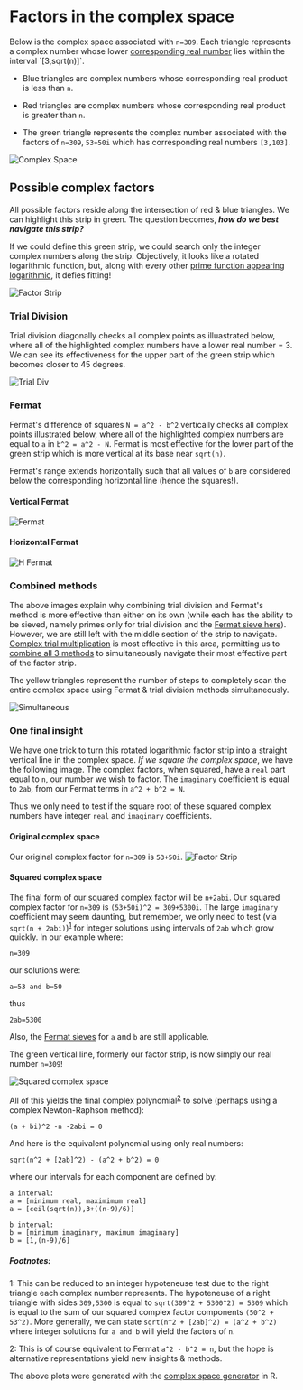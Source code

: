 # Factors in the complex space

Below is the complex space associated with `n=309`.  Each triangle represents a complex number whose lower [corresponding real number](https://github.com/OVVO-Financial/Number-Theory/blob/master/Number%20Theory%20Papers/i.pdf](https://github.com/OVVO-Financial/Number-Theory/blob/master/Number%20Theory%20Papers/Real_Pair_Representation_of_Complex_Numbers_and_Quaternions.pdf)) lies within the interval `[3,sqrt(n)]`.

* Blue triangles are complex numbers whose corresponding real product is less than `n`.

* Red triangles are complex numbers whose corresponding real product is greater than `n`.

* The green triangle represents the complex number associated with the factors of `n=309`, `53+50i` which has corresponding real numbers `[3,103]`.

![Complex Space](https://github.com/OVVO-Financial/Number-Theory/blob/master/Images/Complex%20plane.png)

## Possible complex factors
All possible factors reside along the intersection of red & blue triangles.  We can highlight this strip in green.  The question becomes, ***how do we best navigate this strip?***

If we could define this green strip, we could search only the integer complex numbers along the strip.  Objectively, it looks like a rotated logarithmic function, but, along with every other [prime function appearing logarithmic](https://github.com/OVVO-Financial/Number-Theory/blob/master/Number%20Theory%20Papers/On%20the%20Distribution%20of%20Prime%20Numbers.pdf), it defies fitting!

![Factor Strip](https://github.com/OVVO-Financial/Number-Theory/blob/master/Images/Factor%20Strip%20in%20Green.jpeg)

### Trial Division
Trial division diagonally checks all complex points as illuastrated below, where all of the highlighted complex numbers have a lower real number = 3.  We can see its effectiveness for the upper part of the green strip which becomes closer to 45 degrees.

![Trial Div](https://github.com/OVVO-Financial/Number-Theory/blob/master/Images/Trial%20Division%20by%203.jpeg)

### Fermat
Fermat's difference of squares `N = a^2 - b^2` vertically checks all complex points illustrated below, where all of the highlighted complex numbers are equal to `a` in `b^2 = a^2 - N`.  Fermat is most effective for the lower part of the green strip which is more vertical at its base near `sqrt(n)`.

Fermat's range extends horizontally such that all values of `b` are considered below the corresponding horizontal line (hence the squares!).

#### Vertical Fermat
![Fermat](https://github.com/OVVO-Financial/Number-Theory/blob/master/Images/Vertical%20Fermat.jpeg)

#### Horizontal Fermat
![H Fermat](https://github.com/OVVO-Financial/Number-Theory/blob/master/Images/Horizontal%20Fermat.jpeg)


### Combined methods
The above images explain why combining trial division and Fermat's method is more effective than either on its own (while each has the ability to be sieved, namely primes only for trial division and the [Fermat sieve here](https://github.com/OVVO-Financial/Number-Theory/blob/master/Number%20Theory%20Papers/Fermat%20Sieve%20Using%20Complex%20Numbers.pdf)).  However, we are still left with the middle section of the strip to navigate.  [Complex trial multiplication](https://github.com/OVVO-Financial/Number-Theory/blob/Prime-Factorization/Complex%20Trial%20Multiplication.md) is most effective in this area, permitting us to [combine all 3 methods](https://github.com/OVVO-Financial/Number-Theory/blob/Prime-Factorization/julia/Simultaneous_Complex_Factorization.jl) to simultaneously navigate their most effective part of the factor strip.

The yellow triangles represent the number of steps to completely scan the entire complex space using Fermat & trial division methods simultaneously.

![Simultaneous](https://github.com/OVVO-Financial/Number-Theory/blob/master/Images/Complex%20Space%20Factorization%201.jpeg)

### One final insight
We have one trick to turn this rotated logarithmic factor strip into a straight vertical line in the complex space.  *If we square the complex space*, we have the following image.  The complex factors, when squared, have a `real` part equal to `n`, our number we wish to factor. The `imaginary` coefficient is equal to `2ab`, from our Fermat terms in `a^2 + b^2 = N`.

Thus we only need to test if the square root of these squared complex numbers have integer `real` and `imaginary` coefficients.

#### Original complex space
Our original complex factor for `n=309` is `53+50i`.
![Factor Strip](https://github.com/OVVO-Financial/Number-Theory/blob/master/Images/Factor%20Strip%20in%20Green.jpeg)

#### Squared complex space
The final form of our squared complex factor will be `n+2abi`.  Our squared complex factor for `n=309` is `(53+50i)^2 = 309+5300i`.  The large `imaginary` coefficient may seem daunting, but remember, we only need to test (via `sqrt(n + 2abi)`)<sup>[1](#footnote1)</sup> for integer solutions using intervals of `2ab` which grow quickly.  In our example where:
```
n=309
```
our solutions were:
```
a=53 and b=50 
```
thus
```
2ab=5300
```

Also, the [Fermat sieves](https://github.com/OVVO-Financial/Number-Theory/blob/master/Number%20Theory%20Papers/Fermat%20Sieve%20Using%20Complex%20Numbers.pdf) for `a` and `b` are still applicable.

The green vertical line, formerly our factor strip, is now simply our real number `n=309`!

![Squared complex space](https://github.com/OVVO-Financial/Number-Theory/blob/master/Images/Complex%20squared.png)

All of this yields the final complex polynomial<sup>[2](#footnote2)</sup> to solve (perhaps using a complex Newton-Raphson method):
```
(a + bi)^2 -n -2abi = 0
```
And here is the equivalent polynomial using only real numbers:
```
sqrt(n^2 + [2ab]^2) - (a^2 + b^2) = 0
```

where our intervals for each component are defined by:
```
a interval: 
a = [minimum real, maximimum real]
a = [ceil(sqrt(n)),3+((n-9)/6)]

b interval:
b = [minimum imaginary, maximum imaginary]
b = [1,(n-9)/6] 
```

##### Footnotes:
<a name="footnote1">1</a>: This can be reduced to an integer hypoteneuse test due to the right triangle each complex number represents.  The hypoteneuse of a right triangle with sides `309,5300` is equal to `sqrt(309^2 + 5300^2) = 5309` which is equal to the sum of our squared complex factor components `(50^2 + 53^2)`.  More generally, we can state `sqrt(n^2 + [2ab]^2) = (a^2 + b^2)` where integer solutions for `a and b` will yield the factors of `n`.

<a name="footnote2">2</a>: This is of course equivalent to Fermat `a^2 - b^2 = n`, but the hope is alternative representations yield new insights & methods.

The above plots were generated with the [complex space generator](https://github.com/OVVO-Financial/Number-Theory/blob/master/R/Complex%20Space%20Generator.R) in R.
